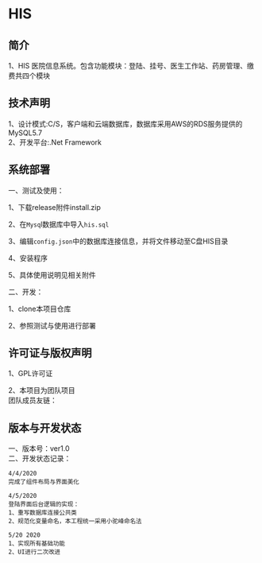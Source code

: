 # HIS
## 简介
1、HIS 医院信息系统。包含功能模块：登陆、挂号、医生工作站、药房管理、缴费共四个模块  

## 技术声明
1、设计模式:C/S，客户端和云端数据库，数据库采用AWS的RDS服务提供的MySQL5.7  
2、开发平台:.Net Framework



## 系统部署

一、测试及使用：   

1、下载release附件install.zip      

2、在`Mysq`l数据库中导入`his.sql `    

3、编辑`config.json`中的数据库连接信息，并将文件移动至C盘HIS目录    

4、安装程序    

5、具体使用说明见相关附件

二、开发：    

1、clone本项目仓库    

2、参照测试与使用进行部署    



## 许可证与版权声明
1、GPL许可证  

2、本项目为团队项目  
   团队成员友链：

## 版本与开发状态
一、版本号：ver1.0  
二、开发状态记录：  
    

    4/4/2020  
    完成了组件布局与界面美化
    
    4/5/2020
    登陆界面后台逻辑的实现：
    1、重写数据库连接公共类
    2、规范化变量命名，本工程统一采用小驼峰命名法
    
    5/20 2020
    1、实现所有基础功能
    2、UI进行二次改进



​    

